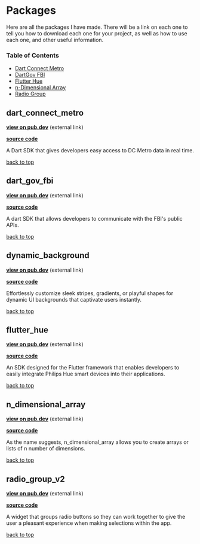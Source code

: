# Packages

Here are all the packages I have made. There will be a link on each one to tell you how to download each one for your project, as well as how to use each one, and other useful information.

### Table of Contents
- [Dart Connect Metro](#dart_connect_metro)
- [DartGov FBI](#dart_gov_fbi)
- [Flutter Hue](#flutter_hue)
- [n-Dimensional Array](#n_dimensional_array)
- [Radio Group](#radio_group_v2)

<!---     TEMPLATE
## class_name

**[view on pub.dev](pub.dev/link)** (external link)

**[source code](class_name#readme)**

Brief summary on the package...

[back to top](#table-of-contents)
--->

## dart_connect_metro

**[view on pub.dev](https://pub.dev/packages/dart_connect_metro)** (external link)

**[source code](dart_connect_metro#readme)**

A Dart SDK that gives developers easy access to DC Metro data in real time.

[back to top](#table-of-contents)

## dart_gov_fbi

**[view on pub.dev](https://pub.dev/packages/dart_gov_fbi)** (external link)

**[source code](dart_gov_fbi#readme)**

A dart SDK that allows developers to communicate with the FBI's public APIs.

[back to top](#table-of-contents)

## dynamic_background

**[view on pub.dev](https://pub.dev/packages/dynamic_background)** (external link)

**[source code](dynamic_background#readme)**

Effortlessly customize sleek stripes, gradients, or playful shapes for dynamic UI backgrounds that captivate users instantly.

[back to top](#table-of-contents)

## flutter_hue

**[view on pub.dev](https://pub.dev/packages/flutter_hue)** (external link)

**[source code](flutter_hue#readme)**

An SDK designed for the Flutter framework that enables developers to easily integrate Philips Hue smart devices into their applications.

[back to top](#table-of-contents)

## n_dimensional_array

**[view on pub.dev](https://pub.dev/packages/n_dimensional_array)** (external link)

**[source code](n_dimensional_array#readme)**

As the name suggests, n_dimensional_array allows you to create arrays or lists of n number of dimensions.

[back to top](#table-of-contents)

## radio_group_v2

**[view on pub.dev](https://pub.dev/packages/radio_group_v2)** (external link)

**[source code](radio_group_v2#readme)**

A widget that groups radio buttons so they can work together to give the user a pleasant experience when making selections within the app.

[back to top](#table-of-contents)
